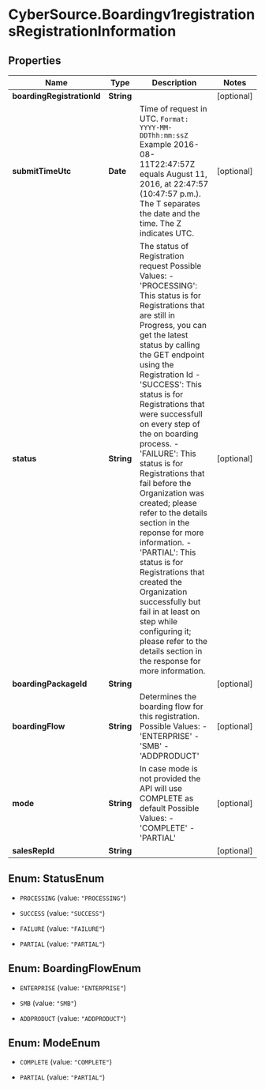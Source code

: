 # CyberSource.Boardingv1registrationsRegistrationInformation

## Properties
Name | Type | Description | Notes
------------ | ------------- | ------------- | -------------
**boardingRegistrationId** | **String** |  | [optional] 
**submitTimeUtc** | **Date** | Time of request in UTC. `Format: YYYY-MM-DDThh:mm:ssZ`  Example 2016-08-11T22:47:57Z equals August 11, 2016, at 22:47:57 (10:47:57 p.m.). The T separates the date and the time. The Z indicates UTC.  | [optional] 
**status** | **String** | The status of Registration request Possible Values:   - 'PROCESSING': This status is for Registrations that are still in Progress, you can get the latest status by calling the GET endpoint using the Registration Id   - 'SUCCESS': This status is for Registrations that were successfull on every step of the on boarding process.   - 'FAILURE': This status is for Registrations that fail before the Organization was created; please refer to the details section in the reponse for more information.   - 'PARTIAL': This status is for Registrations that created the Organization successfully but fail in at least on step while configuring it; please refer to the details section in the response for more information.  | [optional] 
**boardingPackageId** | **String** |  | [optional] 
**boardingFlow** | **String** | Determines the boarding flow for this registration. Possible Values:   - 'ENTERPRISE'   - 'SMB'   - 'ADDPRODUCT'  | [optional] 
**mode** | **String** | In case mode is not provided the API will use COMPLETE as default Possible Values:   - 'COMPLETE'   - 'PARTIAL'  | [optional] 
**salesRepId** | **String** |  | [optional] 


<a name="StatusEnum"></a>
## Enum: StatusEnum


* `PROCESSING` (value: `"PROCESSING"`)

* `SUCCESS` (value: `"SUCCESS"`)

* `FAILURE` (value: `"FAILURE"`)

* `PARTIAL` (value: `"PARTIAL"`)




<a name="BoardingFlowEnum"></a>
## Enum: BoardingFlowEnum


* `ENTERPRISE` (value: `"ENTERPRISE"`)

* `SMB` (value: `"SMB"`)

* `ADDPRODUCT` (value: `"ADDPRODUCT"`)




<a name="ModeEnum"></a>
## Enum: ModeEnum


* `COMPLETE` (value: `"COMPLETE"`)

* `PARTIAL` (value: `"PARTIAL"`)




